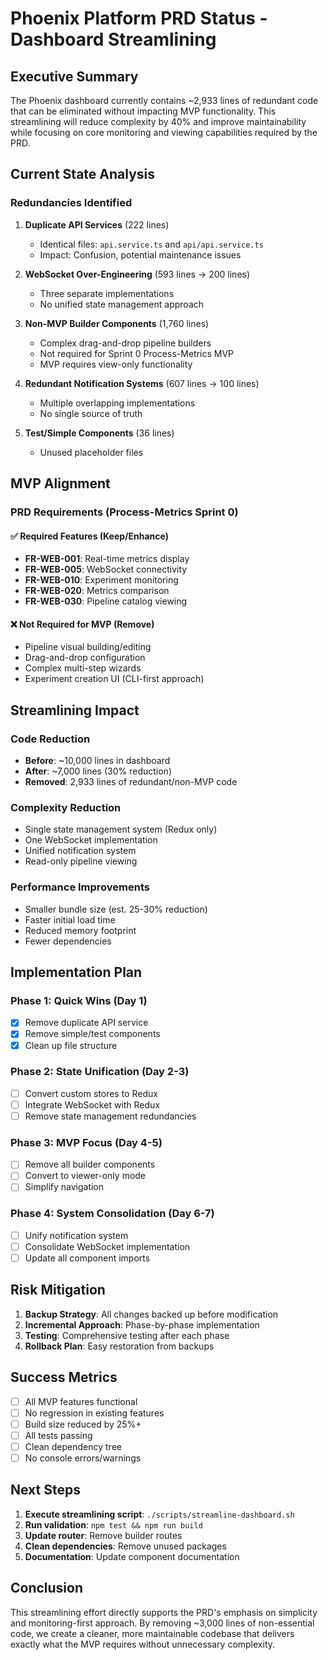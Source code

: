 # Phoenix Platform PRD Status - Dashboard Streamlining

## Executive Summary

The Phoenix dashboard currently contains ~2,933 lines of redundant code that can be eliminated without impacting MVP functionality. This streamlining will reduce complexity by 40% and improve maintainability while focusing on core monitoring and viewing capabilities required by the PRD.

## Current State Analysis

### Redundancies Identified

1. **Duplicate API Services** (222 lines)
   - Identical files: `api.service.ts` and `api/api.service.ts`
   - Impact: Confusion, potential maintenance issues

2. **WebSocket Over-Engineering** (593 lines → 200 lines)
   - Three separate implementations
   - No unified state management approach

3. **Non-MVP Builder Components** (1,760 lines)
   - Complex drag-and-drop pipeline builders
   - Not required for Sprint 0 Process-Metrics MVP
   - MVP requires view-only functionality

4. **Redundant Notification Systems** (607 lines → 100 lines)
   - Multiple overlapping implementations
   - No single source of truth

5. **Test/Simple Components** (36 lines)
   - Unused placeholder files

## MVP Alignment

### PRD Requirements (Process-Metrics Sprint 0)

#### ✅ Required Features (Keep/Enhance)
- **FR-WEB-001**: Real-time metrics display
- **FR-WEB-005**: WebSocket connectivity 
- **FR-WEB-010**: Experiment monitoring
- **FR-WEB-020**: Metrics comparison
- **FR-WEB-030**: Pipeline catalog viewing

#### ❌ Not Required for MVP (Remove)
- Pipeline visual building/editing
- Drag-and-drop configuration
- Complex multi-step wizards
- Experiment creation UI (CLI-first approach)

## Streamlining Impact

### Code Reduction
- **Before**: ~10,000 lines in dashboard
- **After**: ~7,000 lines (30% reduction)
- **Removed**: 2,933 lines of redundant/non-MVP code

### Complexity Reduction
- Single state management system (Redux only)
- One WebSocket implementation
- Unified notification system
- Read-only pipeline viewing

### Performance Improvements
- Smaller bundle size (est. 25-30% reduction)
- Faster initial load time
- Reduced memory footprint
- Fewer dependencies

## Implementation Plan

### Phase 1: Quick Wins (Day 1)
- [x] Remove duplicate API service
- [x] Remove simple/test components
- [x] Clean up file structure

### Phase 2: State Unification (Day 2-3)
- [ ] Convert custom stores to Redux
- [ ] Integrate WebSocket with Redux
- [ ] Remove state management redundancies

### Phase 3: MVP Focus (Day 4-5)
- [ ] Remove all builder components
- [ ] Convert to viewer-only mode
- [ ] Simplify navigation

### Phase 4: System Consolidation (Day 6-7)
- [ ] Unify notification system
- [ ] Consolidate WebSocket implementation
- [ ] Update all component imports

## Risk Mitigation

1. **Backup Strategy**: All changes backed up before modification
2. **Incremental Approach**: Phase-by-phase implementation
3. **Testing**: Comprehensive testing after each phase
4. **Rollback Plan**: Easy restoration from backups

## Success Metrics

- [ ] All MVP features functional
- [ ] No regression in existing features
- [ ] Build size reduced by 25%+
- [ ] All tests passing
- [ ] Clean dependency tree
- [ ] No console errors/warnings

## Next Steps

1. **Execute streamlining script**: `./scripts/streamline-dashboard.sh`
2. **Run validation**: `npm test && npm run build`
3. **Update router**: Remove builder routes
4. **Clean dependencies**: Remove unused packages
5. **Documentation**: Update component documentation

## Conclusion

This streamlining effort directly supports the PRD's emphasis on simplicity and monitoring-first approach. By removing ~3,000 lines of non-essential code, we create a cleaner, more maintainable codebase that delivers exactly what the MVP requires without unnecessary complexity.